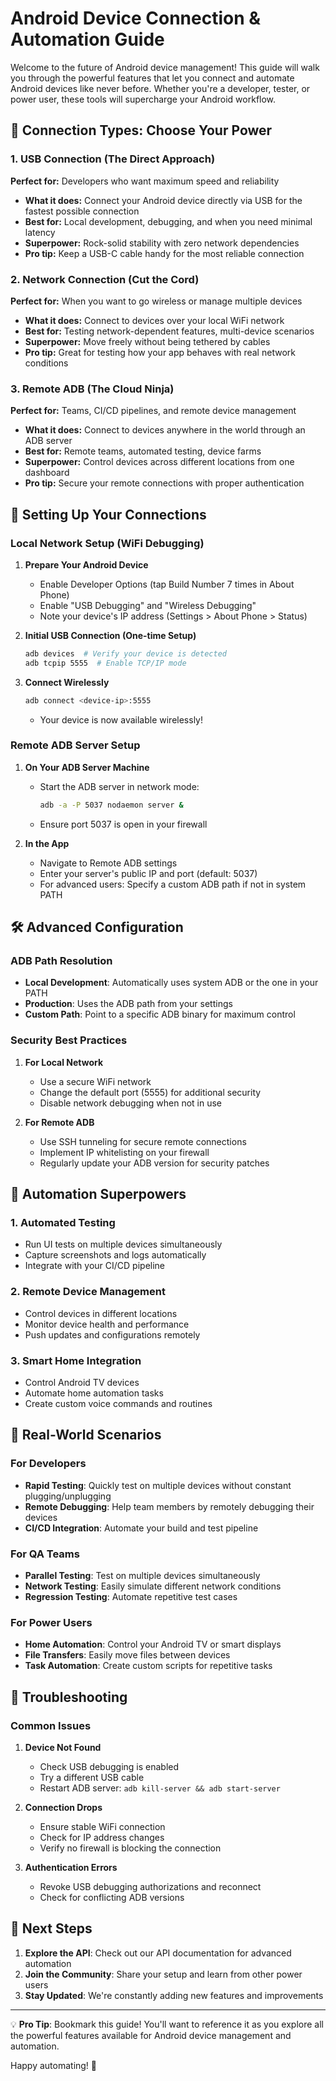 # Android Device Connection & Automation Guide

Welcome to the future of Android device management! This guide will walk you through the powerful features that let you connect and automate Android devices like never before. Whether you're a developer, tester, or power user, these tools will supercharge your Android workflow.

## 🌟 Connection Types: Choose Your Power

### 1. USB Connection (The Direct Approach)
**Perfect for:** Developers who want maximum speed and reliability
- **What it does:** Connect your Android device directly via USB for the fastest possible connection
- **Best for:** Local development, debugging, and when you need minimal latency
- **Superpower:** Rock-solid stability with zero network dependencies
- **Pro tip:** Keep a USB-C cable handy for the most reliable connection

### 2. Network Connection (Cut the Cord)
**Perfect for:** When you want to go wireless or manage multiple devices
- **What it does:** Connect to devices over your local WiFi network
- **Best for:** Testing network-dependent features, multi-device scenarios
- **Superpower:** Move freely without being tethered by cables
- **Pro tip:** Great for testing how your app behaves with real network conditions

### 3. Remote ADB (The Cloud Ninja)
**Perfect for:** Teams, CI/CD pipelines, and remote device management
- **What it does:** Connect to devices anywhere in the world through an ADB server
- **Best for:** Remote teams, automated testing, device farms
- **Superpower:** Control devices across different locations from one dashboard
- **Pro tip:** Secure your remote connections with proper authentication

## 🚀 Setting Up Your Connections

### Local Network Setup (WiFi Debugging)
1. **Prepare Your Android Device**
   - Enable Developer Options (tap Build Number 7 times in About Phone)
   - Enable "USB Debugging" and "Wireless Debugging"
   - Note your device's IP address (Settings > About Phone > Status)

2. **Initial USB Connection (One-time Setup)**
   ```bash
   adb devices  # Verify your device is detected
   adb tcpip 5555  # Enable TCP/IP mode
   ```

3. **Connect Wirelessly**
   ```bash
   adb connect <device-ip>:5555
   ```
   - Your device is now available wirelessly!

### Remote ADB Server Setup
1. **On Your ADB Server Machine**
   - Start the ADB server in network mode:
     ```bash
     adb -a -P 5037 nodaemon server &
     ```
   - Ensure port 5037 is open in your firewall

2. **In the App**
   - Navigate to Remote ADB settings
   - Enter your server's public IP and port (default: 5037)
   - For advanced users: Specify a custom ADB path if not in system PATH

## 🛠️ Advanced Configuration

### ADB Path Resolution
- **Local Development**: Automatically uses system ADB or the one in your PATH
- **Production**: Uses the ADB path from your settings
- **Custom Path**: Point to a specific ADB binary for maximum control

### Security Best Practices
1. **For Local Network**
   - Use a secure WiFi network
   - Change the default port (5555) for additional security
   - Disable network debugging when not in use

2. **For Remote ADB**
   - Use SSH tunneling for secure remote connections
   - Implement IP whitelisting on your firewall
   - Regularly update your ADB version for security patches

## 🤖 Automation Superpowers

### 1. Automated Testing
- Run UI tests on multiple devices simultaneously
- Capture screenshots and logs automatically
- Integrate with your CI/CD pipeline

### 2. Remote Device Management
- Control devices in different locations
- Monitor device health and performance
- Push updates and configurations remotely

### 3. Smart Home Integration
- Control Android TV devices
- Automate home automation tasks
- Create custom voice commands and routines

## 🌈 Real-World Scenarios

### For Developers
- **Rapid Testing**: Quickly test on multiple devices without constant plugging/unplugging
- **Remote Debugging**: Help team members by remotely debugging their devices
- **CI/CD Integration**: Automate your build and test pipeline

### For QA Teams
- **Parallel Testing**: Test on multiple devices simultaneously
- **Network Testing**: Easily simulate different network conditions
- **Regression Testing**: Automate repetitive test cases

### For Power Users
- **Home Automation**: Control your Android TV or smart displays
- **File Transfers**: Easily move files between devices
- **Task Automation**: Create custom scripts for repetitive tasks

## 🔄 Troubleshooting

### Common Issues
1. **Device Not Found**
   - Check USB debugging is enabled
   - Try a different USB cable
   - Restart ADB server: `adb kill-server && adb start-server`

2. **Connection Drops**
   - Ensure stable WiFi connection
   - Check for IP address changes
   - Verify no firewall is blocking the connection

3. **Authentication Errors**
   - Revoke USB debugging authorizations and reconnect
   - Check for conflicting ADB versions

## 🚀 Next Steps

1. **Explore the API**: Check out our API documentation for advanced automation
2. **Join the Community**: Share your setup and learn from other power users
3. **Stay Updated**: We're constantly adding new features and improvements

---

💡 **Pro Tip**: Bookmark this guide! You'll want to reference it as you explore all the powerful features available for Android device management and automation.

Happy automating! 🚀
